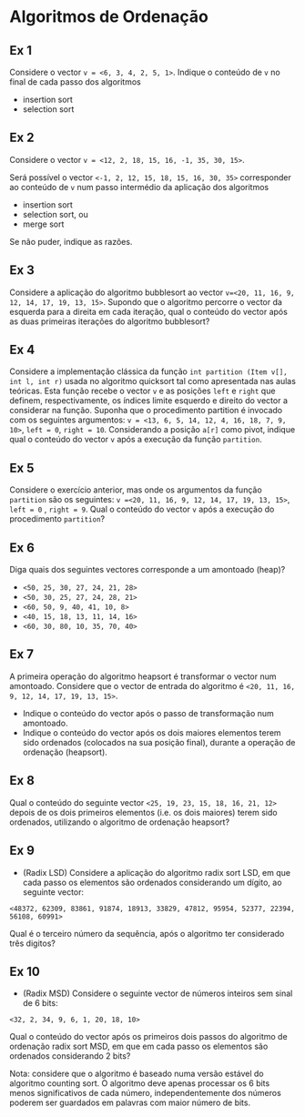 # Algoritmos de Ordenação

## Ex 1

Considere o vector `v = <6, 3, 4, 2, 5, 1>`. Indique o conteúdo de `v` no final de cada passo dos algoritmos

- insertion sort
- selection sort

## Ex 2

Considere o vector `v = <12, 2, 18, 15, 16, -1, 35, 30, 15>`.

Será possível o vector `<-1, 2, 12, 15, 18, 15, 16, 30, 35>` corresponder ao conteúdo de `v` num passo intermédio da aplicação dos algoritmos

- insertion sort
- selection sort, ou
- merge sort

Se não puder, indique as razões.

## Ex 3

Considere a aplicação do algoritmo bubblesort ao vector `v=<20, 11, 16, 9, 12, 14, 17, 19, 13, 15>`. Supondo que o algoritmo percorre o vector da esquerda para a direita em cada iteração, qual o conteúdo do vector após as duas primeiras iterações do algoritmo bubblesort?

## Ex 4

Considere a implementação clássica da função `int partition (Item v[], int l, int r)` usada no algoritmo quicksort tal como apresentada nas aulas teóricas. Esta função recebe o vector `v` e as posições `left` e `right` que definem, respectivamente, os índices limite esquerdo e direito do vector a considerar na função. Suponha que o procedimento partition é invocado com os seguintes argumentos: `v = <13, 6, 5, 14, 12, 4, 16, 18, 7, 9, 10>`, `left = 0`, `right = 10`.  Considerando a posição `a[r]` como pivot, indique qual o conteúdo do vector `v` após a execução da função `partition`.

## Ex 5

Considere o exercício anterior, mas onde os argumentos da função `partition` são os seguintes: `v =<20, 11, 16, 9, 12, 14, 17, 19, 13, 15>`, `left = 0` , `right = 9`. Qual o conteúdo do vector `v` após a execução do procedimento `partition`?

## Ex 6

Diga quais dos seguintes vectores corresponde a um amontoado (heap)?

- `<50, 25, 30, 27, 24, 21, 28>`
- `<50, 30, 25, 27, 24, 28, 21>`
- `<60, 50, 9, 40, 41, 10, 8>`
- `<40, 15, 18, 13, 11, 14, 16>`
- `<60, 30, 80, 10, 35, 70, 40>`

## Ex 7

A primeira operação do algoritmo heapsort é transformar o vector num amontoado. Considere que o vector de entrada do algoritmo é `<20, 11, 16, 9, 12, 14, 17, 19, 13, 15>`.

- Indique o conteúdo do vector após o passo de transformação num amontoado.
- Indique o conteúdo do vector após os dois maiores elementos terem sido ordenados (colocados na sua posição final), durante a operação de ordenação (heapsort).

## Ex 8

Qual o conteúdo do seguinte vector `<25, 19, 23, 15, 18, 16, 21, 12>` depois de os dois primeiros elementos (i.e. os dois maiores) terem sido ordenados, utilizando o algoritmo de ordenação heapsort?

## Ex 9

- (Radix LSD) Considere a aplicação do algoritmo radix sort LSD, em que cada passo os elementos são ordenados considerando um dígito, ao seguinte vector:

`<48372, 62309, 83861, 91874, 18913, 33829, 47812, 95954, 52377, 22394, 56108, 60991>`

Qual é o terceiro número da sequência, após o algoritmo ter considerado três digitos?

## Ex 10

- (Radix MSD) Considere o seguinte vector de números inteiros sem sinal de 6 bits:

`<32, 2, 34, 9, 6, 1, 20, 18, 10>`

Qual o conteúdo do vector após os primeiros dois passos do algoritmo de ordenação radix sort MSD, em que em cada passo os elementos são ordenados considerando 2 bits?

Nota: considere que o algoritmo é baseado numa versão estável do algoritmo counting sort. O algoritmo deve apenas processar os 6 bits menos significativos de cada número, independentemente dos números poderem ser guardados em palavras com maior número de bits.